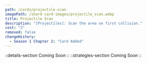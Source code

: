```yaml
---
path: /cards/projectile-scan
imagePath: /shard-card-images/projectile_scan.webp
title: Projectile Scan
description: "[Projectiles]: Scan the area on first collision."
cost: "2"
removed: false
changeHistory:
  - Season 1 Chapter 2: "Card Added"
---
```

::details-section
Coming Soon
::
::strategies-section
Coming Soon
::